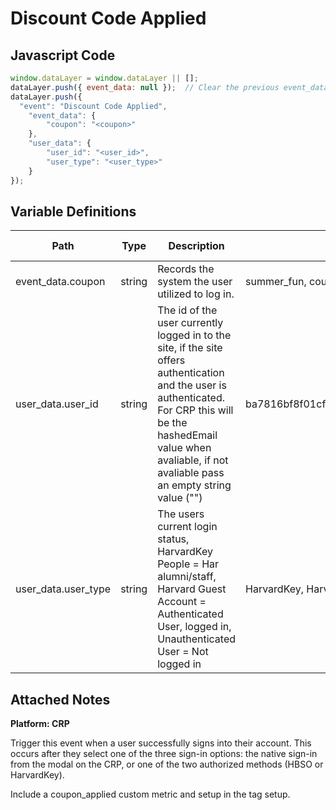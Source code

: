 # Discount Code Applied

### 

## Javascript Code
```js
window.dataLayer = window.dataLayer || [];
dataLayer.push({ event_data: null });  // Clear the previous event_data object.
dataLayer.push({
  "event": "Discount Code Applied",
    "event_data": {
        "coupon": "<coupon>"
    },
    "user_data": {
        "user_id": "<user_id>",
        "user_type": "<user_type>"
    }
});
```

## Variable Definitions

|Path|Type|Description|Example|Pattern|Min Length|Max Length|Minimum|Maximum|Multiple Of|
| --- | --- | --- | --- | --- | --- | --- | --- | --- | --- |
|event_data.coupon|string|Records the system the user utilized to log in.|summer\_fun, couponName1~couponName2~couponName3|||||||
|user_data.user_id|string|The id of the user currently logged in to the site, if the site offers authentication and the user is authenticated. For CRP this will be the hashedEmail value when avaliable, if not avaliable pass an empty string value ("")|ba7816bf8f01cfea414140de5dae2223b00361a396177a9cb410ff61f20015ad|||||||
|user_data.user_type|string|The users current login status, HarvardKey People = Har alumni/staff, Harvard Guest Account = Authenticated User, logged in, Unauthenticated User = Not logged in | HarvardKey, Harvard Guest Account, Unauthenticated User|||||||

## Attached Notes

<p><strong>Platform: CRP</strong></p>
<p>Trigger this event when a user successfully signs into their account. This occurs after they select one of the three sign-in options: the native sign-in from the modal on the CRP, or one of the two authorized methods (HBSO or HarvardKey).</p>
<p>Include a coupon_applied custom metric and setup in the tag setup.</p>

